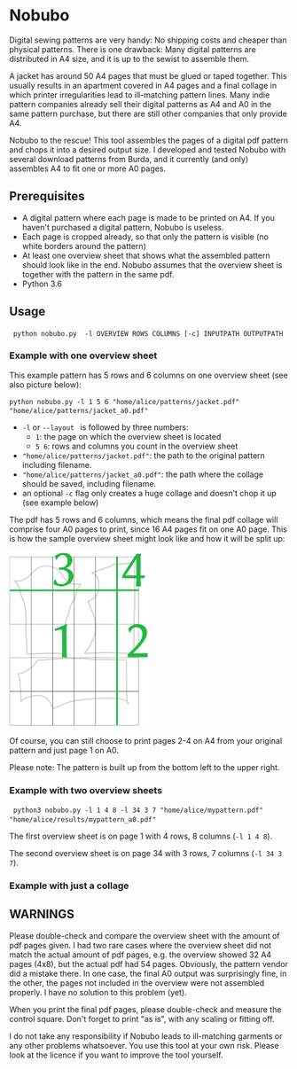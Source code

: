# Nobubo
Digital sewing patterns are very handy: No shipping costs and cheaper than physical patterns. There is one drawback: Many digital patterns are distributed in A4 size, and it is up to the sewist to assemble them.

A jacket has around 50 A4 pages that must be glued or taped together. This usually results in an apartment covered in A4 pages and a final collage in which printer irregularities lead to ill-matching pattern lines. Many indie pattern companies already sell their digital patterns as A4 and A0 in the same pattern purchase, but there are still other companies that only provide A4.

Nobubo to the rescue! This tool assembles the pages of a digital pdf pattern and chops it into a desired output size. I developed and tested Nobubo with several download patterns from Burda, and it currently (and only) assembles A4 to fit one or more A0 pages.

## Prerequisites
* A digital pattern where each page is made to be printed on A4. If you haven't purchased a digital pattern, Nobubo is useless.
* Each page is cropped already, so that only the pattern is visible (no white borders around the pattern)
* At least one overview sheet that shows what the assembled pattern should look like in the end. Nobubo assumes that the overview sheet is together with the pattern in the same pdf.
* Python 3.6

## Usage
`` 
python nobubo.py  -l OVERVIEW ROWS COLUMNS [-c] INPUTPATH OUTPUTPATH
``

### Example with one overview sheet

This example pattern has 5 rows and 6 columns on one overview sheet (see also picture below):

```
python nobubo.py -l 1 5 6 "home/alice/patterns/jacket.pdf" "home/alice/patterns/jacket_a0.pdf" 
```
* `-l` or `--layout ` is followed by three numbers:
  * `1`: the page on which the overview sheet is located
  * `5 6`: rows and columns you count in the overview sheet
* `"home/alice/patterns/jacket.pdf"`: the path to the original pattern including filename.
* `"home/alice/patterns/jacket_a0.pdf"`: the path where the collage should be saved, including filename.
* an optional `-c` flag only creates a huge collage and doesn't chop it up (see example below)

The pdf has 5 rows and 6 columns, which means the final pdf collage will comprise four A0 pages to print, since 16 A4 pages fit on one A0 page. This is how the sample overview sheet might look like and how it will be split up:

<img src="img/nobubo.png" alt="sample pattern" width=50%/>

Of course, you can still choose to print pages 2-4 on A4 from your original pattern and just page 1 on A0.

Please note: The pattern is built up from the bottom left to the upper right.

### Example with two overview sheets

` python3 nobubo.py -l 1 4 8 -l 34 3 7 "home/alice/mypattern.pdf"  "home/alice/results/mypattern_a0.pdf"`

The first overview sheet is on page 1 with 4 rows, 8 columns (`-l 1 4 8`). 

The second overview sheet is on page 34 with 3 rows, 7 columns (`-l 34 3 7`).

### Example with just a collage



## WARNINGS
Please double-check and compare the overview sheet with the amount of pdf pages given. I had two rare cases where the overview sheet did not match the actual amount of pdf pages, e.g. the overview showed 32 A4 pages (4x8), but the actual pdf had 54 pages. Obviously, the pattern vendor did a mistake there. In one case, the final A0 output was surprisingly fine, in the other, the pages not included in the overview were not assembled properly. I have no solution to this problem (yet).

When you print the final pdf pages, please double-check and measure the control square. Don't forget to print "as is", with any scaling or fitting off.

I do not take any responsibility if Nobubo leads to ill-matching garments or any other problems whatsoever. You use this tool at your own risk. Please look at the licence if you want to improve the tool yourself.
